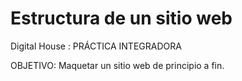 # Estructura de un sitio web
Digital House : PRÁCTICA INTEGRADORA

OBJETIVO: Maquetar un sitio web de principio a fin.
